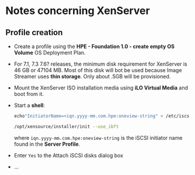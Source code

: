 # Notes concerning XenServer

## 

## Profile creation

* Create a profile using the **HPE - Foundation 1.0 - create empty OS Volume** OS Deployment Plan.

* For 7.1, 7.3 7.6? releases, the minimum disk requirement for XenServer is 46 GB or 47104 MB. Most of this disk will bot be used because Image Streamer uses **thin storage**. Only about .5GB will be provisioned.

* Mount the XenServer ISO installation media using **iLO Virtual Media** and boot from it.

* Start a **shell**:

    ```bash
    echo"InitiatorName=<iqn.yyyy-mm.com.hpe:oneview-string" > /etc/iscsi/initiatorname.iscsi

    /opt/xensource/installer/init --use_ibft
    ```
    where `iqn.yyyy-mm.com.hpe:oneview-string` is the iSCSI initiator name found in the **Server Profile**.

* Enter `Yes` to the Attach iSCSI disks dialog box

* ...



 
